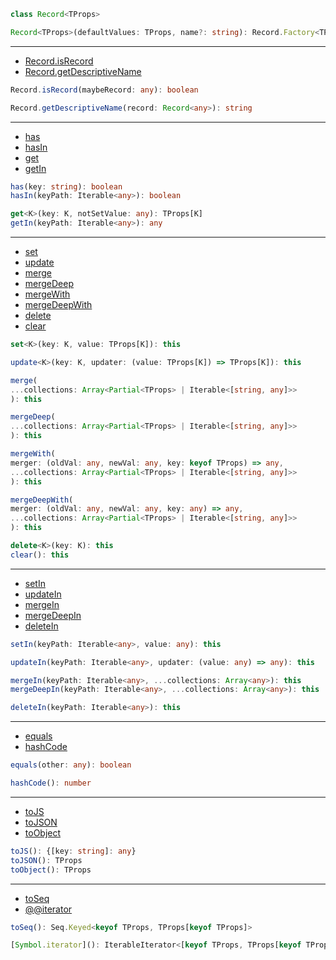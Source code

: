 ```ts
class Record<TProps>
```

```ts
Record<TProps>(defaultValues: TProps, name?: string): Record.Factory<TProps>
```

---

- [Record.isRecord](https://facebook.github.io/immutable-js/docs/#/Record/isRecord)
- [Record.getDescriptiveName](https://facebook.github.io/immutable-js/docs/#/Record/getDescriptiveName)

```ts
Record.isRecord(maybeRecord: any): boolean
```

```ts
Record.getDescriptiveName(record: Record<any>): string
```

---

- [has](https://facebook.github.io/immutable-js/docs/#/Record/has)
- [hasIn](https://facebook.github.io/immutable-js/docs/#/Record/hasIn)
- [get](https://facebook.github.io/immutable-js/docs/#/Record/get)
- [getIn](https://facebook.github.io/immutable-js/docs/#/Record/getIn)

```ts
has(key: string): boolean
hasIn(keyPath: Iterable<any>): boolean
```

```ts
get<K>(key: K, notSetValue: any): TProps[K]
getIn(keyPath: Iterable<any>): any
```

---

- [set](https://facebook.github.io/immutable-js/docs/#/Record/set)
- [update](https://facebook.github.io/immutable-js/docs/#/Record/update)
- [merge](https://facebook.github.io/immutable-js/docs/#/Record/merge)
- [mergeDeep](https://facebook.github.io/immutable-js/docs/#/Record/mergeDeep)
- [mergeWith](https://facebook.github.io/immutable-js/docs/#/Record/mergeWith)
- [mergeDeepWith](https://facebook.github.io/immutable-js/docs/#/Record/mergeDeepWith)
- [delete](https://facebook.github.io/immutable-js/docs/#/Record/delete)
- [clear](https://facebook.github.io/immutable-js/docs/#/Record/clear)

```ts
set<K>(key: K, value: TProps[K]): this
```

```ts
update<K>(key: K, updater: (value: TProps[K]) => TProps[K]): this
```

```ts
merge(
...collections: Array<Partial<TProps> | Iterable<[string, any]>>
): this

mergeDeep(
...collections: Array<Partial<TProps> | Iterable<[string, any]>>
): this

mergeWith(
merger: (oldVal: any, newVal: any, key: keyof TProps) => any,
...collections: Array<Partial<TProps> | Iterable<[string, any]>>
): this

mergeDeepWith(
merger: (oldVal: any, newVal: any, key: any) => any,
...collections: Array<Partial<TProps> | Iterable<[string, any]>>
): this
```

```ts
delete<K>(key: K): this
clear(): this
```

---

- [setIn](https://facebook.github.io/immutable-js/docs/#/Record/setIn)
- [updateIn](https://facebook.github.io/immutable-js/docs/#/Record/updateIn)
- [mergeIn](https://facebook.github.io/immutable-js/docs/#/Record/mergeIn)
- [mergeDeepIn](https://facebook.github.io/immutable-js/docs/#/Record/mergeDeepIn)
- [deleteIn](https://facebook.github.io/immutable-js/docs/#/Record/deleteIn)

```ts
setIn(keyPath: Iterable<any>, value: any): this
```

```ts
updateIn(keyPath: Iterable<any>, updater: (value: any) => any): this
```

```ts
mergeIn(keyPath: Iterable<any>, ...collections: Array<any>): this
mergeDeepIn(keyPath: Iterable<any>, ...collections: Array<any>): this
```

```ts
deleteIn(keyPath: Iterable<any>): this
```

---

- [equals](https://facebook.github.io/immutable-js/docs/#/Record/equals)
- [hashCode](https://facebook.github.io/immutable-js/docs/#/Record/hashCode)

```ts
equals(other: any): boolean
```

```ts
hashCode(): number
```

---

- [toJS](https://facebook.github.io/immutable-js/docs/#/Record/toJS)
- [toJSON](https://facebook.github.io/immutable-js/docs/#/Record/toJSON)
- [toObject](https://facebook.github.io/immutable-js/docs/#/Record/toObject)

```ts
toJS(): {[key: string]: any}
toJSON(): TProps
toObject(): TProps
```

---

- [toSeq](https://facebook.github.io/immutable-js/docs/#/Record/toSeq)
- [@@iterator](https://facebook.github.io/immutable-js/docs/#/Record/%5BSymbol.iterator%5D)

```ts
toSeq(): Seq.Keyed<keyof TProps, TProps[keyof TProps]>
```

```ts
[Symbol.iterator](): IterableIterator<[keyof TProps, TProps[keyof TProps]]>
```
